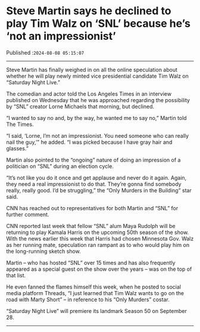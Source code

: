 # Steve Martin says he declined to play Tim Walz on ‘SNL’ because he’s ‘not an impressionist’

Published :`2024-08-08 05:15:07`

---

Steve Martin has finally weighed in on all the online speculation about whether he will play newly minted vice presidential candidate Tim Walz on “Saturday Night Live.”

The comedian and actor told the Los Angeles Times in an interview published on Wednesday that he was approached regarding the possibility by “SNL” creator Lorne Michaels that morning, but declined.

“I wanted to say no and, by the way, he wanted me to say no,” Martin told The Times.

“I said, ‘Lorne, I’m not an impressionist. You need someone who can really nail the guy,’” he added. “I was picked because I have gray hair and glasses.”

Martin also pointed to the “ongoing” nature of doing an impression of a politician on “SNL” during an election cycle.

“It’s not like you do it once and get applause and never do it again. Again, they need a real impressionist to do that. They’re gonna find somebody really, really good. I’d be struggling,” the “Only Murders in the Building” star said.

CNN has reached out to representatives for both Martin and “SNL” for further comment.

CNN reported last week that fellow “SNL” alum Maya Rudolph will be returning to play Kamala Harris on the upcoming 50th season of the show. With the news earlier this week that Harris had chosen Minnesota Gov. Walz as her running mate, speculation ran rampant as to who would play him on the long-running sketch show.

Martin – who has hosted “SNL” over 15 times and has also frequently appeared as a special guest on the show over the years – was on the top of that list.

He even fanned the flames himself this week, when he posted to social media platform Threads, “I just learned that Tim Walz wants to go on the road with Marty Short” – in reference to his “Only Murders” costar.

“Saturday Night Live” will premiere its landmark Season 50 on September 28.

---

